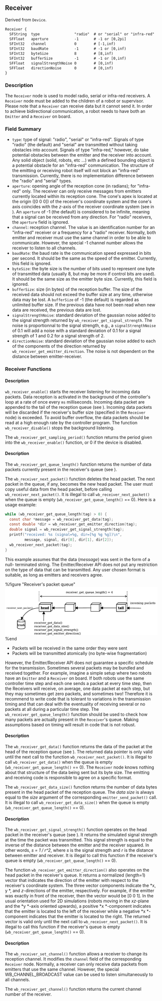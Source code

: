 ## Receiver

Derived from `Device`.

```
Receiver {
  SFString  type                "radio"  # or "serial" or "infra-red"
  SFFloat   aperture            -1       # -1 or [0,2pi]
  SFInt32   channel             0        # [-1,inf)
  SFInt32   baudRate            -1       # -1 or [0,inf)
  SFInt32   byteSize            8        # [8,inf)
  SFInt32   bufferSize          -1       # -1 or [0,inf)
  SFFloat   signalStrengthNoise 0        # [0,inf)
  SFFloat   directionNoise      0        # [0,inf)
}
```

### Description

The `Receiver` node is used to model radio, serial or infra-red receivers. A
`Receiver` node must be added to the children of a robot or supervisor. Please
note that a `Receiver` can receive data but it cannot send it. In order to
achieve bidirectional communication, a robot needs to have both an `Emitter` and
a `Receiver` on board.

### Field Summary

- `type`: type of signal: "radio", "serial" or "infra-red". Signals of type
"radio" (the default) and "serial" are transmitted without taking obstacles into
account. Signals of type "infra-red," however, do take potential obstacles
between the emitter and the receiver into account. Any solid object (solid,
robots, etc ...) with a defined bounding object is a potential obstacle for an
"infra-red" communication. The structure of the emitting or receiving robot
itself will not block an "infra-red" transmission. Currently, there is no
implementation difference between the "radio" and "serial" types.
- `aperture`: opening angle of the reception cone (in radians); for "infra-red"
only. The receiver can only receive messages from emitters currently located
within its reception cone. The cone's apex is located at the origin ([0 0 0]) of
the receiver's coordinate system and the cone's axis coincides with the *z*-axis
of the receiver coordinate system (see  in ). An `aperture` of -1 (the default)
is considered to be infinite, meaning that a signal can be received from any
direction. For "radio" receivers, the `aperture` field is ignored.
- `channel`: reception channel. The value is an identification number for an
"infra-red" receiver or a frequency for a "radio" receiver. Normally, both
emitter and receiver must use the same channel in order to be able to
communicate. However, the special -1 channel number allows the receiver to
listen to all channels.
- `baudRate`: the baud rate is the communication speed expressed in bits per
second. It should be the same as the speed of the emitter. Currently, this field
is ignored.
- `byteSize`: the byte size is the number of bits used to represent one byte of
transmitted data (usually 8, but may be more if control bits are used). It
should be the same size as the emitter byte size. Currently, this field is
ignored.
- `bufferSize`: size (in bytes) of the reception buffer. The size of the received
data should not exceed the buffer size at any time, otherwise data may be lost.
A `bufferSize` of -1 (the default) is regarded as unlimited buffer size. If the
previous data have not been read when new data are received, the previous data
are lost.
- `signalStrengthNoise`: standard deviation of the gaussian noise added to the
signal strength returned by `wb_receiver_get_signal_strength`. The noise is
proportionnal to the signal strength, e.g., a `signalStrengthNoise` of 0.1 will
add a noise with a standard deviation of 0.1 for a signal strength of 1 and 0.2
for a signal strength of 2.
- `directionNoise`: standard deviation of the gaussian noise added to each of the
components of the direction returned by `wb_receiver_get_emitter_direction`. The
noise is not dependent on the distance between emitter-receiver.

### Receiver Functions

#### Description

`wb_receiver_enable()` starts the receiver listening for incoming data packets.
Data reception is activated in the background of the controller's loop at a rate
of once every `ms` milliseconds. Incoming data packet are appended to the tail
of the reception queue (see ). Incoming data packets will be discarded if the
receiver's buffer size (specified in the `Receiver` node) is exceeded. To avoid
buffer overflow, the data packets should be read at a high enough rate by the
controller program. The function `wb_receiver_disable()` stops the background
listening.

The `wb_receiver_get_sampling_period()` function returns the period given into
the `wb_receiver_enable()` function, or 0 if the device is disabled.

#### Description

The `wb_receiver_get_queue_length()` function returns the number of data packets
currently present in the receiver's queue (see ).

The `wb_receiver_next_packet()` function deletes the head packet. The next
packet in the queue, if any, becomes the new head packet. The user must copy
useful data from the head packet, before calling `wb_receiver_next_packet()`. It
is illegal to call `wb_receiver_next_packet()` when the queue is empty
(`wb_receiver_get_queue_length()` == 0). Here is a usage example:

``` c
while (wb_receiver_get_queue_length(tag) > 0) {
  const char *message = wb_receiver_get_data(tag);
  const double *dir = wb_receiver_get_emitter_direction(tag);
  double signal = wb_receiver_get_signal_strength(tag);
  printf("received: %s (signal=%g, dir=[%g %g %g])\n",
         message, signal, dir[0], dir[1], dir[2]);
  wb_receiver_next_packet(tag);
}
```

This example assumes that the data (*message*) was sent in the form of a null-
terminated string. The Emitter/Receiver API does not put any restriction on the
type of data that can be transmitted. Any user chosen format is suitable, as
long as emitters and receivers agree.

%figure "Receiver's packet queue"
![Receiver's packet queue](pdf/receiver_queue.pdf.png)
%end

- Packets will be received in the same order they were sent
- Packets will be transmitted atomically (no byte-wise fragmentation)

However, the Emitter/Receiver API does not guarantee a specific schedule for the
transmission. Sometimes several packets may be bundled and received together.
For example, imagine a simple setup where two robots have an `Emitter` and a
`Receiver` on board. If both robots use the same controller time step and each
one sends a packet at every time step, then the Receivers will receive, on
average, one data packet at each step, but they may sometimes get zero packets,
and sometimes two! Therefore it is recommend to write code that is tolerant to
variations in the transmission timing and that can deal with the eventuality of
receiving several or no packets at all during a particular time step. The
`wb_receiver_get_queue_length()` function should be used to check how many
packets are actually present in the `Receiver`'s queue. Making assumptions based
on timing will result in code that is not robust.

#### Description

The `wb_receiver_get_data()` function returns the data of the packet at the head
of the reception queue (see ). The returned data pointer is only valid until the
next call to the function `wb_receiver_next_packet()`. It is illegal to call
`wb_receiver_get_data()` when the queue is empty
(`wb_receiver_get_queue_length()` == 0). The `Receiver` node knows nothing about
that structure of the data being sent but its byte size. The emitting and
receiving code is responsible to agree on a specific format.

The `wb_receiver_get_data_size()` function returns the number of data bytes
present in the head packet of the reception queue. The *data size* is always
equal to the *size* argument of the corresponding `emitter_send_packet()` call.
It is illegal to call `wb_receiver_get_data_size()` when the queue is empty
(`wb_receiver_get_queue_length()` == 0).

#### Description

The `wb_receiver_get_signal_strength()` function operates on the head packet in
the receiver's queue (see ). It returns the simulated signal strength at the
time the packet was transmitted. This signal strength is equal to the inverse of
the distance between the emitter and the receiver squared. In other words, *s =
1 / r^2*, where *s* is the signal strength and *r* is the distance between
emitter and receiver. It is illegal to call this function if the receiver's
queue is empty (`wb_receiver_get_queue_length()` == 0).

The function `wb_receiver_get_emitter_direction()` also operates on the head
packet in the receiver's queue. It returns a normalized (length=1) vector that
indicates the direction of the emitter with respect to the receiver's coordinate
system. The three vector components indicate the *x, y *, and  *z*-directions of
the emitter, respectively. For example, if the emitter was exactly in front of
the receiver, then the vector would be [0 0 1]. In the usual orientation used
for 2D simulations (robots moving in the  *xz*-plane and the  *y *-axis oriented
upwards), a positive *x *-component indicates that the emitter is located to the
left of the receiver while a negative  *x *-component indicates that the emitter
is located to the right. The returned vector is valid only until the next call
to `wb_receiver_next_packet()`. It is illegal to call this function if the
receiver's queue is empty (`wb_receiver_get_queue_length()` == 0).

#### Description

The `wb_receiver_set_channel()` function allows a receiver to change its
reception channel. It modifies the `channel` field of the corresponding
`Receiver` node. Normally, a receiver can only receive data packets from
emitters that use the same channel. However, the special WB\_CHANNEL\_BROADCAST
value can be used to listen simultaneously to all channels.

The `wb_receiver_get_channel()` function returns the current channel number of
the receiver.

